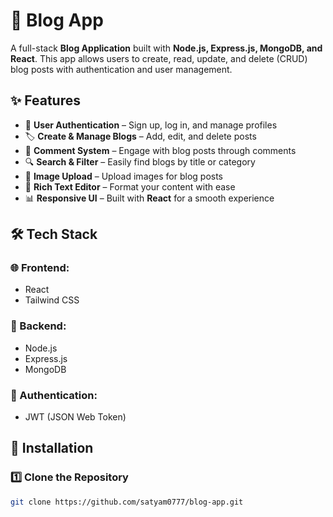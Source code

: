 # 📝 Blog App

A full-stack **Blog Application** built with **Node.js, Express.js, MongoDB, and React**. This app allows users to create, read, update, and delete (CRUD) blog posts with authentication and user management.

## ✨ Features  
- 📝 **User Authentication** – Sign up, log in, and manage profiles  
- 🏷 **Create & Manage Blogs** – Add, edit, and delete posts  
- 💬 **Comment System** – Engage with blog posts through comments  
- 🔍 **Search & Filter** – Easily find blogs by title or category  
- 📸 **Image Upload** – Upload images for blog posts  
- 🎨 **Rich Text Editor** – Format your content with ease  
- 📊 **Responsive UI** – Built with **React** for a smooth experience  

## 🛠 Tech Stack  
### 🌐 Frontend:  
- React  
- Tailwind CSS  

### 🔗 Backend:  
- Node.js  
- Express.js  
- MongoDB  

### 🔑 Authentication:  
- JWT (JSON Web Token)  

## 🚀 Installation  
### 1️⃣ Clone the Repository  
```sh
git clone https://github.com/satyam0777/blog-app.git
